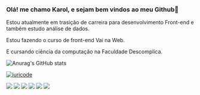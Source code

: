 ### Olá! me chamo Karol, e sejam bem vindos ao meu Github👋

Estou atualmente em trasição de carreira para desenvolvimento Front-end e  também estudo análise de dados.

Estou fazendo o curso de front-end Vai na Web.

E cursando ciência da computação na Faculdade Descomplica.

![Anurag's GitHub stats](https://github-readme-stats.vercel.app/api?username=KFalcao&theme=radical&show_icons=true)

[![iuricode](https://github-readme-stats.vercel.app/api/top-langs/?username=kfalcao&hide=html&layout=compact&theme=radical)](https://github.com/anuraghazra/github-readme-stats)

<img src="https://img.shields.io/badge/HTML5-E34F26?style=for-the-badge&logo=html5&logoColor=white">
<img src="https://img.shields.io/badge/CSS3-1572B6?style=for-the-badge&logo=css3&logoColor=white">
<img src="https://img.shields.io/badge/React-20232A?style=for-the-badge&logo=react&logoColor=61DAFB">
<img src="https://img.shields.io/badge/Microsoft_Excel-217346?style=for-the-badge&logo=microsoft-excel&logoColor=white">
<img src="https://img.shields.io/badge/Git-E34F26?style=for-the-badge&logo=git&logoColor=white">
<img src="https://img.shields.io/badge/JavaScript-F7DF1E?style=for-the-badge&logo=javascript&logoColor=black">


<!--
**KFalcao/KFalcao** is a ✨ _special_ ✨ repository because its `README.md` (this file) appears on your GitHub profile.

Here are some ideas to get you started:

- 🔭 I’m currently working on ...
- 🌱 I’m currently learning ...
- 👯 I’m looking to collaborate on ...
- 🤔 I’m looking for help with ...
- 💬 Ask me about ...
- 📫 How to reach me: ...
- 😄 Pronouns: ...
- ⚡ Fun fact: ...
-->
